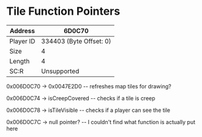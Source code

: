 #  Tile Function Pointers
Address   | 6D0C70
----------|-------------
Player ID | 334403 (Byte Offset: 0)
Size 	  | 4
Length 	  | 4
SC:R      | Unsupported

0x006D0C70 -> 0x0047E2D0 -- refreshes map tiles for drawing?
0x006D0C74 -> isCreepCovered -- checks if a tile is creep
0x006D0C78 -> isTileVisible -- checks if a player can see the tile
0x006D0C7C -> null pointer? -- I couldn't find what function is actually put here
